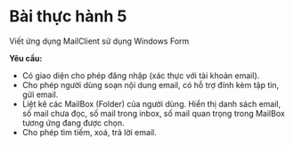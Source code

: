 # Bài thực hành 5

Viết ứng dụng MailClient sử dụng Windows Form

**Yêu cầu:**

-   Có giao diện cho phép đăng nhập (xác thực với tài khoản email).
-   Cho phép người dùng soạn nội dung email, có hỗ trợ đính kèm tập tin, gửi email.
-   Liệt kê các MailBox (Folder) của người dùng. Hiển thị danh sách email, số mail chưa đọc, số mail trong inbox, số mail quan trọng trong MailBox tương ứng đang được chọn.
-   Cho phép tìm tiếm, xoá, trả lời email.
